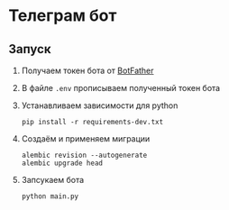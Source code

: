 # Телеграм бот

## Запуск

1. Получаем токен бота от [BotFather](https://core.telegram.org/bots/tutorial#obtain-your-bot-token)

2. В файле `.env` прописываем полученный токен бота

3. Устанавливаем зависимости для python
   ```shell
   pip install -r requirements-dev.txt
   ```

4. Создаём и применяем миграции
   ```shell
   alembic revision --autogenerate
   alembic upgrade head
   ```

5. Запсукаем бота
   ```shell
   python main.py
   ```
